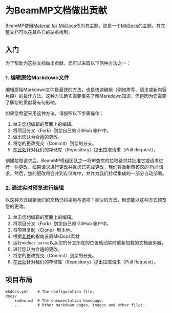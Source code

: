 # 为BeamMP文档做出贡献

BeamMP使用[Material for MkDocs](https://squidfunk.github.io/mkdocs-material)作为其主题。这是一个[MkDocs](https://www.mkdocs.org)的主题。其完整文档可以在其各自的站点找到。

## 入门

为了帮助为这些文档做出贡献，您可以采取以下两种方法之一：

### 1. 编辑原始Markdown文件

编辑原始Markdown文件是最快的方法，也是快速编辑（例如拼写、语法或新内容片段）的最佳方法。这种方法确实需要事先了解Markdown知识，但是因为您需要了解您的贡献将有何影响。

如果您希望采用这种方法，请按照以下步骤操作：

1. 单击您想编辑的页面上的编辑。
2. 将项目分叉（Fork）到您自己的 GitHub 帐户中。
3. 做出您认为合适的更改。
4. 将您的更改提交（Commit）到您的分支。
5. [在此处](https://github.com/BeamMP/Docs)针对我们的存储库（Repository）提出拉取请求（Pull Request）。

创建拉取请求后，BeamMP模组团队之一将审查您的拉取请求并批准它或请求进行一些更改。如果请求进行更改并且您已完成更改，我们将重新审核您的 Pull 请求。然后，您的更改将合并到存储库中，并作为我们持续集成的一部分自动部署。

### 2. 通过实时预览进行编辑

以这种方式编辑我们的文档仍将采用与选项 1 类似的方法，但您能以这种方式预览您的更改。

1. 单击您想编辑的页面上的编辑。
2. 将项目分叉（Fork）到您自己的 GitHub 帐户中。
3. 将项目复制（Clone）到本地。
4. 根据[此处](https://squidfunk.github.io/mkdocs-material/getting-started/)的指南设置MkDocs素材
5. 运行`mkdocs serve`以从您的分叉所在的位置启动实时重新加载的文档服务器。
6. 进行您认为合适的更改。
7. 将您的更改提交（Commit）到您的分支。
8. [在此处](https://github.com/BeamMP/Docs)针对我们的存储库（Repository）提出拉取请求（Pull Request）。

## 项目布局

```
mkdocs.yml    # The configuration file.
docs/
    index.md  # The documentation homepage.
    ...       # Other markdown pages, images and other files.
```

